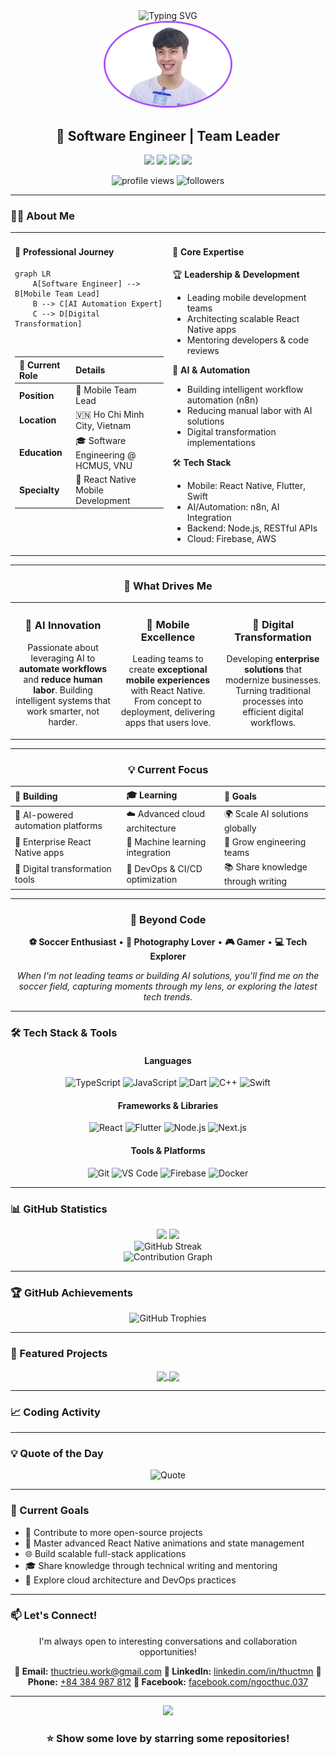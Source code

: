 <div align="center">
  <img src="https://readme-typing-svg.herokuapp.com?font=Fira+Code&size=32&duration=2800&pause=2000&color=A855F7&center=true&vCenter=true&width=940&lines=Hey+there!+I'm+Thuc+Trieu+%F0%9F%91%8B;Software+Engineer+%7C+Full-Stack+Developer;Mobile+%26+AI+Applications+Enthusiast+%F0%9F%9A%80" alt="Typing SVG" />
</div>

<div align="center">
  <img src="Thuc.png" width="200" style="border-radius: 50%; border: 3px solid #A855F7;"/>
</div>

<h2 align="center">🚀 Software Engineer | Team Leader</h2>

<p align="center">
  <a href="https://www.linkedin.com/in/thuctmn/"><img src="https://img.shields.io/badge/LinkedIn-0077B5?style=for-the-badge&logo=linkedin&logoColor=white"/></a>
  <a href="mailto:thuctrieu.work@gmail.com"><img src="https://img.shields.io/badge/Email-D14836?style=for-the-badge&logo=gmail&logoColor=white"/></a>
  <a href="https://facebook.com/ngocthuc.037"><img src="https://img.shields.io/badge/Facebook-1877F2?style=for-the-badge&logo=facebook&logoColor=white"/></a>
  <a href="tel:+84384987812"><img src="https://img.shields.io/badge/Phone-25D366?style=for-the-badge&logo=phone&logoColor=white"/></a>
</p>

<p align="center">
  <img src="https://komarev.com/ghpvc/?username=ThucTrieu&label=Profile%20views&color=blueviolet&style=flat-square" alt="profile views" />
  <img src="https://img.shields.io/github/followers/ThucTrieu?label=Followers&style=flat-square&color=blueviolet" alt="followers" />
</p>

---

### 👨‍💻 About Me

<div align="center">

<table>
<tr>
<td width="50%" valign="top">

#### 👔 Professional Journey

```mermaid
graph LR
    A[Software Engineer] --> B[Mobile Team Lead]
    B --> C[AI Automation Expert]
    C --> D[Digital Transformation]
```

<br/>

| 🎯 Current Role | Details                              |
| :-------------- | :----------------------------------- |
| **Position**    | 🚀 Mobile Team Lead                  |
| **Location**    | 🇻🇳 Ho Chi Minh City, Vietnam         |
| **Education**   | 🎓 Software Engineering @ HCMUS, VNU |
| **Specialty**   | 📱 React Native Mobile Development   |

</td>
<td width="50%" valign="top">

#### 💼 Core Expertise

<div align="left">

🏆 **Leadership & Development**

- Leading mobile development teams
- Architecting scalable React Native apps
- Mentoring developers & code reviews

🤖 **AI & Automation**

- Building intelligent workflow automation (n8n)
- Reducing manual labor with AI solutions
- Digital transformation implementations

🛠️ **Tech Stack**

- Mobile: React Native, Flutter, Swift
- AI/Automation: n8n, AI Integration
- Backend: Node.js, RESTful APIs
- Cloud: Firebase, AWS

</div>

</td>
</tr>
</table>

</div>

---

<div align="center">

### 🎯 What Drives Me

</div>

<table>
<tr>
<td width="33%" align="center">

### 🤖 AI Innovation

Passionate about leveraging AI to **automate workflows** and **reduce human labor**. Building intelligent systems that work smarter, not harder.

</td>
<td width="33%" align="center">

### 📱 Mobile Excellence

Leading teams to create **exceptional mobile experiences** with React Native. From concept to deployment, delivering apps that users love.

</td>
<td width="33%" align="center">

### 🚀 Digital Transformation

Developing **enterprise solutions** that modernize businesses. Turning traditional processes into efficient digital workflows.

</td>
</tr>
</table>

---

<div align="center">

### 💡 Current Focus

| 🔨 Building                        | 🎓 Learning                     | 🎯 Goals                           |
| :--------------------------------- | :------------------------------ | :--------------------------------- |
| 🤖 AI-powered automation platforms | ☁️ Advanced cloud architecture  | 🌍 Scale AI solutions globally     |
| 📱 Enterprise React Native apps    | 🧠 Machine learning integration | 👥 Grow engineering teams          |
| 🔄 Digital transformation tools    | 🚀 DevOps & CI/CD optimization  | 📚 Share knowledge through writing |

</div>

---

<div align="center">

### 🎨 Beyond Code

**⚽ Soccer Enthusiast** • **📸 Photography Lover** • **🎮 Gamer** • **💻 Tech Explorer**

_When I'm not leading teams or building AI solutions, you'll find me on the soccer field, capturing moments through my lens, or exploring the latest tech trends._

</div>

---

### 🛠️ Tech Stack & Tools

<div align="center">

#### Languages

![TypeScript](https://img.shields.io/badge/TypeScript-007ACC?style=for-the-badge&logo=typescript&logoColor=white)
![JavaScript](https://img.shields.io/badge/JavaScript-F7DF1E?style=for-the-badge&logo=javascript&logoColor=black)
![Dart](https://img.shields.io/badge/Dart-0175C2?style=for-the-badge&logo=dart&logoColor=white)
![C++](https://img.shields.io/badge/C++-00599C?style=for-the-badge&logo=cplusplus&logoColor=white)
![Swift](https://img.shields.io/badge/Swift-FA7343?style=for-the-badge&logo=swift&logoColor=white)

#### Frameworks & Libraries

![React](https://img.shields.io/badge/React-20232A?style=for-the-badge&logo=react&logoColor=61DAFB)
![Flutter](https://img.shields.io/badge/Flutter-02569B?style=for-the-badge&logo=flutter&logoColor=white)
![Node.js](https://img.shields.io/badge/Node.js-339933?style=for-the-badge&logo=nodedotjs&logoColor=white)
![Next.js](https://img.shields.io/badge/Next.js-000000?style=for-the-badge&logo=nextdotjs&logoColor=white)

#### Tools & Platforms

![Git](https://img.shields.io/badge/Git-F05032?style=for-the-badge&logo=git&logoColor=white)
![VS Code](https://img.shields.io/badge/VS_Code-007ACC?style=for-the-badge&logo=visual-studio-code&logoColor=white)
![Firebase](https://img.shields.io/badge/Firebase-FFCA28?style=for-the-badge&logo=firebase&logoColor=black)
![Docker](https://img.shields.io/badge/Docker-2496ED?style=for-the-badge&logo=docker&logoColor=white)

</div>

---

### 📊 GitHub Statistics

<div align="center">
  <img height="180em" src="https://github-readme-stats.vercel.app/api?username=ThucTrieu&show_icons=true&theme=radical&include_all_commits=true&count_private=true&hide_border=true&bg_color=0d1117"/>
  <img height="180em" src="https://github-readme-stats.vercel.app/api/top-langs/?username=ThucTrieu&layout=compact&langs_count=8&theme=radical&hide_border=true&bg_color=0d1117"/>
</div>

<div align="center">
  <img src="https://github-readme-streak-stats.herokuapp.com/?username=ThucTrieu&theme=radical&hide_border=true&background=0d1117" alt="GitHub Streak" />
</div>

<div align="center">
  <img src="https://github-readme-activity-graph.vercel.app/graph?username=ThucTrieu&theme=react-dark&hide_border=true&area=true" alt="Contribution Graph" />
</div>

---

### 🏆 GitHub Achievements

<div align="center">
  <img src="https://github-profile-trophy.vercel.app/?username=ThucTrieu&theme=radical&no-frame=true&no-bg=true&margin-w=4&row=1" alt="GitHub Trophies" />
</div>

---

### 💼 Featured Projects

<div align="center">

<a href="https://github.com/ThucTrieu/sprint-boost">
  <img align="center" src="https://github-readme-stats.vercel.app/api/pin/?username=ThucTrieu&repo=sprint-boost&theme=radical&hide_border=true&bg_color=0d1117" />
</a>

<a href="https://github.com/ThucTrieu/Expensify">
  <img align="center" src="https://github-readme-stats.vercel.app/api/pin/?username=ThucTrieu&repo=Expensify&theme=radical&hide_border=true&bg_color=0d1117" />
</a>

</div>

---

### 📈 Coding Activity

<div align="center">

<!--START_SECTION:waka-->
<!--END_SECTION:waka-->

</div>

---

### 💡 Quote of the Day

<div align="center">

![Quote](https://quotes-github-readme.vercel.app/api?type=horizontal&theme=radical)

</div>

---

### 🎯 Current Goals

- 🚀 Contribute to more open-source projects
- 📱 Master advanced React Native animations and state management
- 🌐 Build scalable full-stack applications
- 🎓 Share knowledge through technical writing and mentoring
- 🔧 Explore cloud architecture and DevOps practices

---

### 📫 Let's Connect!

<div align="center">

I'm always open to interesting conversations and collaboration opportunities!

**📧 Email:** [thuctrieu.work@gmail.com](mailto:thuctrieu.work@gmail.com)
**💼 LinkedIn:** [linkedin.com/in/thuctmn](https://www.linkedin.com/in/thuctmn/)
**📱 Phone:** [+84 384 987 812](tel:+84384987812)
**👥 Facebook:** [facebook.com/ngocthuc.037](https://facebook.com/ngocthuc.037)

</div>

---

<div align="center">
  <img src="https://capsule-render.vercel.app/api?type=waving&color=gradient&customColorList=6,11,20&height=150&section=footer&text=Thanks%20for%20visiting!&fontSize=40&fontColor=fff&animation=twinkling&fontAlignY=72" />
</div>

<div align="center">

### ⭐ Show some love by starring some repositories!

</div>
